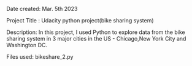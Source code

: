 
Date created:
Mar. 5th 2023

Project Title :
Udacity python project(bike sharing system)

Description:
In this project, I used Python to explore data from the bike sharing system in 3 major cities in the US - Chicago,New York City and Washington DC.

Files used:
bikeshare_2.py
